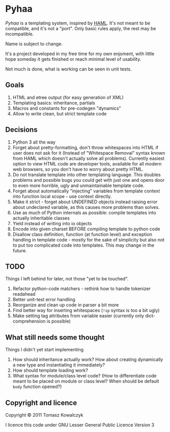 Pyhaa
=====

*Pyhaa* is a templating system, inspired by [HAML](http://haml-lang.com/). It's not meant to be compatible,
and it's not a "port". Only basic rules apply, the rest may be incompatible.

Name is subject to change.

It's a project developed in my free time for my own enjoment,
with little hope someday it gets finished or reach minimal level
of usability.

Not much is done, what is working can be seen in unit tests.

Goals
-----

1. HTML and etree output (for easy generation of XML)
1. Templating basics: inheritance, partials
1. Macros and constants for pre-codegen "dynamics"
1. Allow to write clean, but strict template code

Decisions
---------

1. Python 3 all the way
1. Forget about pretty-formatting, don't throw whitespaces into HTML if user
   does not ask for it (Instead of "Whitespace Removal" syntax known from HAML
   which doesn't actually solve all problems). Currently easiest option to view
   HTML code are developer tools, available for all modern web browsers, so you don't
   have to worry about pretty HTML.
1. Do not translate template into other templating language. This doubles
   problems and possible bugs you could get with just one and opens door
   to even more horrible, ugly and unmaintainable template code.
1. Forget about automatically "injecting" variables from template context into function
   local scope - use context directly.
1. Make it strict - forget about UNDEFINED objects instead raising error about
   undeclared variable, as this causes more problems than solves.
1. Use as much of Python internals as possible: compile templates into actually inheritable classes
1. Yield instead of writing into io objects
1. Encode into given charset BEFORE compiling template to python code
1. Disallow class definition, function (at function level) and exception handling in template
   code - mostly for the sake of simplicity but also not to put too complicated code into templates.
   This may change in the future.

TODO
----

Things I left behind for later, not those "yet to be touched".

1. Refactor python-code matchers - rethink how to handle tokenizer readahead
1. Better unit-test error handling
1. Reorganize and clean up code in parser a bit more
1. Find better way for inserting whitespaces (`!sp` syntax is too a bit ugly)
1. Make setting tag attributes from variable easier (currently only dict-comprehension is possible)

What still needs some thought
-----------------------------

Things I didn't yet start implementing

1. How should inheritance actually work? How about creating dynamically a new type and instantiating it immediately?
1. How should template loading work?
1. What syntax for module/class level code? (How to differentiate code meant to be placed on module or class level?
   When should be default `body` function opened?)

Copyright and licence
---------------------

Copyright © 2011 Tomasz Kowalczyk

I licence this code under GNU Lesser General Public Licence Version 3

